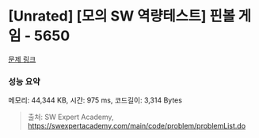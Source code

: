 # [Unrated] [모의 SW 역량테스트] 핀볼 게임 - 5650 

[문제 링크](https://swexpertacademy.com/main/code/problem/problemDetail.do?contestProbId=AWXRF8s6ezEDFAUo) 

### 성능 요약

메모리: 44,344 KB, 시간: 975 ms, 코드길이: 3,314 Bytes



> 출처: SW Expert Academy, https://swexpertacademy.com/main/code/problem/problemList.do